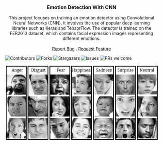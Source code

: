 <p align="center">
  <h3 align="center">Emotion Detection With CNN</h3>
  <p align="center">
    This project focuses on training an emotion detector using Convolutional Neural Networks (CNN). It involves the use of popular deep learning libraries such as Keras and TensorFlow. The detector is trained on the FER2013 dataset, which contains facial expression images representing different emotions.
    <br/>
    <br/>
    <a href="https://github.com/tawhidmonowar/URLtoPDFConverter/issues">Report Bug</a>
    .
    <a href="https://github.com/tawhidmonowar/URLtoPDFConverter/issues">Request Feature</a>
  </p>
</p>

![Contributors](https://img.shields.io/github/contributors/mr-mamun-50/Emotion_Detection-Deep_learning?color=dark-green) ![Forks](https://img.shields.io/github/forks/mr-mamun-50/Emotion_Detection-Deep_learning?style=social) ![Stargazers](https://img.shields.io/github/stars/mr-mamun-50/Emotion_Detection-Deep_learning?style=social) ![Issues](https://img.shields.io/github/issues/mr-mamun-50/Emotion_Detection-Deep_learning) ![PRs welcome](https://img.shields.io/badge/PRs-welcome-brightgreen.svg?style=flat-square)

![screenshot_profile](./screenshots/FER-2013-sample-images-for-facial-emotion-recognition.jpg)
